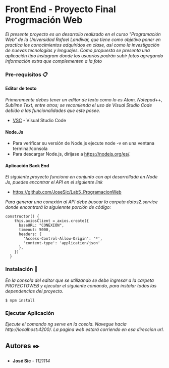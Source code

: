 # Front End - Proyecto Final Progrmación Web

_El presente proyecto es un desarrollo realizado en el curso "Programación Web" de la Universidad Rafael Landivar, que tiene como objetivo poner en practica los conocimientos adquiridos en clase, así como la investigación de nuevas tecnologías y lenguajes. Como propuesta se presenta una aplicación tipo instagram donde los usuarios podrán subir fotos agregando información extra que complementen a la foto_


### Pre-requisitos 📋

#### Editor de texto
_Primeramente debes tener un editor de texto como lo es Atom, Notepad++, Sublime Text, entre otros; se recomienda el uso de Visual Studio Code debido a las funcionalidades que este posee._
* [VSC](https://code.visualstudio.com/) - Visual Studio Code

#### Node.Js
* Para verificar su versión de Node.js ejecute node -v en una ventana terminal/consola 
* Para descargar Node.js, dirijase a https://nodejs.org/es/.

#### Aplicación Back End
_El siguiente proyecto funciona en conjunto con api desarrollada en Node Js, puedes encontrar el API en el siguiente link_
* https://github.com/JoseSic/Lab5_ProgramacionWeb

_Para generar una conexión al API debe buscar la carpeta datos2.service donde encontrará la siguiennte porción de código:_

```
constructor() {
    this.axiosClient = axios.create({
      baseURL: "CONEXIÓN",
      timeout: 5000,
      headers: {
        'Access-Control-Allow-Origin': '*',
        'content-type': 'application/json'
      },
    })
  }
```
### Instalación 🔧
_En la consola del editor que se utilizando se debe ingresar a la carpeta PROYECTOWEB y ejecutar el siguiente comando, para instalar todas las dependencias del proyecto._
```
$ npm install
```

### Ejecutar Aplicación
_Ejecute el comando ng serve en la cosola. Navegue hacia http://localhost:4200/. La pagina web estará corriendo en esa direccion url._
## Autores ✒️

* **José Sic** - *1121114*

